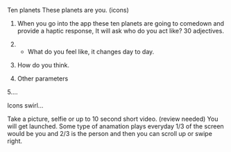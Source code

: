 Ten planets
These planets are you. (icons)

1. When you go into the app these ten planets are going to comedown and provide a haptic response,
It will ask who do you act like? 30 adjectives.

2. * What do you feel like, it changes day to day.

3. How do you think.

4. Other parameters

5....

Icons swirl...

Take a picture, selfie or up to 10 second short video. (review needed)
You will get launched. Some type of anamation plays everyday
1/3 of the screen would be you and 2/3 is the person and then you can scroll up or swipe right.
